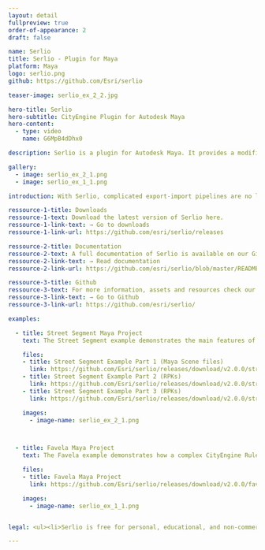 ```yaml
---
layout: detail
fullpreview: true
order-of-appearance: 2
draft: false

name: Serlio
title: Serlio - Plugin for Maya
platform: Maya
logo: serlio.png
github: https://github.com/Esri/serlio

teaser-image: serlio_ex_2_2.jpg

hero-title: Serlio
hero-subtitle: CityEngine Plugin for Autodesk Maya
hero-content:
  - type: video
    name: G6MpB4dDhx0

description: Serlio is a plugin for Autodesk Maya. It provides a modifier node which enables the execution of CityEngine CGA rules within a Maya scene. This allows the 3D environment artist to make use of the power of procedural modeling in CityEngine without have to leave the familiar Maya toolset.

gallery:
  - image: serlio_ex_2_1.png
  - image: serlio_ex_1_1.png

introduction: With Serlio, complicated export-import pipelines are no longer needed, which also means that the procedural building models do not need to be “baked” in future. The buildings stay procedural during the entire modeling workflow. Consequently, the 3D environment artist can change many attributes, for example the height, style and appearance of buildings easily with a parametric interface at any point during production.<br/><br/>Serlio requires Rule Packages (RPK) as input, which are authored in CityEngine. An RPK includes assets and a CGA rule file which encodes an architectural style. Comprehensive RPK examples are available below and can be used “out-of-the-box” in Serlio.<br/><br/>Serlio is well suited for managing the procedural generation of architectural 3D content in digital sets. However, Serlio is restricted to the procedural generation of singular objects - particularly buildings. Serlio does not include the city layout and street network editing tools of CityEngine (i.e. the rich CityEngine toolset to design a city from scratch, or based on geographic data, is still needed).<br/><br/><strong><i>Serlio is free for personal, educational, and non-commercial use. Commercial use requires at least one commercial license of the latest CityEngine version installed in the organization. Redistribution or web service offerings are not allowed unless expressly permitted. Please refer to the licensing section below for more detailed licensing information.</strong></i>

ressource-1-title: Downloads
ressource-1-text: Download the latest version of Serlio here.
ressource-1-link-text: → Go to downloads
ressource-1-link-url: https://github.com/esri/serlio/releases

ressource-2-title: Documentation
ressource-2-text: A full documentation of Serlio is available on our Github repository.
ressource-2-link-text: → Read documentation
ressource-2-link-url: https://github.com/esri/serlio/blob/master/README.md#documentation

ressource-3-title: Github
ressource-3-text: For more information, assets and resources check our Github repository.
ressource-3-link-text: → Go to Github
ressource-3-link-url: https://github.com/esri/serlio/

examples:

  - title: Street Segment Maya Project
    text: The Street Segment example demonstrates the main features of Serlio in a compact scene. Starting from various input shapes (street shapes and building/floor footprints), multiple different Rule Packages are applied to create models ranging from abstract building volumes to realistic facades and street-level scenes. Extract the contents of all 3 zips into a <strong>single directory</strong>. Then open Maya and set this directory (containing the <em>workspace.mel</em>) as the current project before opening one of the four Maya scenes.</br></br><strong>Notes:</strong><ul><li>Requires Maya 2019 or later. </li><li>v1 released on 2022-06-20 for Serlio v2.0.0</li></ul>

    files:
    - title: Street Segment Example Part 1 (Maya Scene files)
      link: https://github.com/Esri/serlio/releases/download/v2.0.0/street_segment_part1_maya_project_files_v1.zip
    - title: Street Segment Example Part 2 (RPKs)
      link: https://github.com/Esri/serlio/releases/download/v2.0.0/street_segment_part2_maya_assets_v1.zip
    - title: Street Segment Example Part 3 (RPKs)
      link: https://github.com/Esri/serlio/releases/download/v2.0.0/street_segment_part3_maya_assets_v1.zip

    images:
      - image-name: serlio_ex_2_1.png



  - title: Favela Maya Project
    text: The Favela example demonstrates how a complex CityEngine Rule Package (RPK) is applied on one or more polygons. The provided Maya project includes an Alembic file with shapes from CityEngine, the Favela RPK itself and Maya scenes. Extract the contents of the zip. Then open Maya and set the directory with the <em>workspace.mel</em> as the current project before opening one of the three Maya scenes.</br></br><strong>Notes:</strong><ul><li>Requires Maya 2019 or later. </li><li>Based on the <a href="https://www.youtube.com/watch?v=IY5gU1J39Ec" target="_blank">original "Favela" project (YouTube)</a> created with CityEngine, Maya and Maxwell created by Matthias Bühler and Cyrill Oberhänsli. </li><li>v3 released on 2022-06-20 for Serlio v2.0.0</li></ul>

    files:
    - title: Favela Maya Project
      link: https://github.com/Esri/serlio/releases/download/v2.0.0/favela_maya_project_v3.zip

    images:
      - image-name: serlio_ex_1_1.png


legal: <ul><li>Serlio is free for personal, educational, and non-commercial use. Commercial use requires at least one commercial license of the latest CityEngine version installed in the organization. Redistribution or web service offerings are not allowed unless expressly permitted.</li><li>Serlio is under the same license as the included <a href="./cityenginesdk#legal-section">CityEngine SDK</a>.</li><li>All content in the "Examples" directory/section is licensed under the APACHE 2.0 license. You may obtain a copy of this license at <a href="https://www.apache.org/licenses/LICENSE-2.0" target="_blank">https://www.apache.org/licenses/LICENSE-2.0</a>.</li><li>The “Favela” example data is copyrighted by <a href="https://www.vrbn.io/" target="_blank">vrbn</a> studios. Please contact ​info@vrbn.io for commercial licensing options.</li><li>For questions or enquiries, please contact <a href= "mailto:cityengine-info@esri.comm">cityengine-info@esri.com</a></li></ul>

---
```


